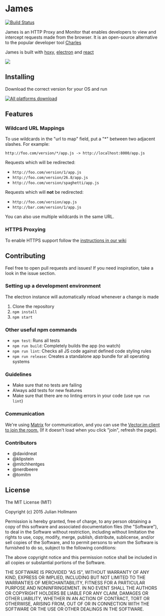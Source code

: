 # James

[![Build Status](https://travis-ci.org/james-proxy/james.svg?branch=master)](https://travis-ci.org/james-proxy/james)

James is an HTTP Proxy and Monitor that enables developers to view and intercept requests made from the browser.
It is an open-source alternative to the popular developer tool [Charles](http://www.charlesproxy.com/)

James is built with [hoxy](https://github.com/greim/hoxy), [electron](https://github.com/atom/electron) and [react](https://reactjs.org/)

![](resources/screenshot-1.png)

## Installing
Download the correct version for your OS and run

[![All platforms download](https://img.shields.io/badge/download-any_platform-green.svg)](https://github.com/james-proxy/james/releases/latest)

## Features

### Wildcard URL Mappings

To use wildcards in the "url to map" field, put a "*" between two adjacent slashes. For example:
```
http://foo.com/version/*/app.js -> http://localhost:8000/app.js
```
Requests which will be redirected:
* `http://foo.com/version/1/app.js`
* `http://foo.com/version/26.8/app.js`
* `http://foo.com/version/spaghetti/app.js`

Requests which will **not** be redirected:
* `http://foo.com/version/app.js`
* `http://bar.com/version/1/app.js`

You can also use multiple wildcards in the same URL.
 
### HTTPS Proxying

To enable HTTPS support follow the [instructions in our wiki](https://github.com/james-proxy/james/wiki)

## Contributing

Feel free to open pull requests and issues!
If you need inspiration, take a look in the issue section.

### Setting up a development environment

The electron instance will automatically reload whenever a change is made

 1. Clone the repository
 2. `npm install`
 3. `npm start`

### Other useful npm commands

- `npm test`: Runs all tests
- `npm run build`: Completely builds the app (no watch)
- `npm run lint`: Checks all JS code against defined code styling rules
- `npm run release`: Creates a standalone app bundle for all operating systems

### Guidelines
- Make sure that no tests are failing
- Always add tests for new features
- Make sure that there are no linting errors in your code (use `npm run lint`)

### Communication

We're using [Matrix](https://matrix.org/) for communication, and you can use the
[Vector.im client to join the room.](https://vector.im/beta/#/room/#james:matrix.org)
(If it doesn't load when you click "join", refresh the page).

### Contributors
- @davidneat
- @klipstein
- @mitchhentges
- @nerdbeere
- @tomitm

## License
The MIT License (MIT)

Copyright (c) 2015 Julian Hollmann

Permission is hereby granted, free of charge, to any person obtaining a copy of this software and associated documentation files (the "Software"), to deal in the Software without restriction, including without limitation the rights to use, copy, modify, merge, publish, distribute, sublicense, and/or sell copies of the Software, and to permit persons to whom the Software is furnished to do so, subject to the following conditions:

The above copyright notice and this permission notice shall be included in all copies or substantial portions of the Software.

THE SOFTWARE IS PROVIDED "AS IS", WITHOUT WARRANTY OF ANY KIND, EXPRESS OR IMPLIED, INCLUDING BUT NOT LIMITED TO THE WARRANTIES OF MERCHANTABILITY, FITNESS FOR A PARTICULAR PURPOSE AND NONINFRINGEMENT. IN NO EVENT SHALL THE AUTHORS OR COPYRIGHT HOLDERS BE LIABLE FOR ANY CLAIM, DAMAGES OR OTHER LIABILITY, WHETHER IN AN ACTION OF CONTRACT, TORT OR OTHERWISE, ARISING FROM, OUT OF OR IN CONNECTION WITH THE SOFTWARE OR THE USE OR OTHER DEALINGS IN THE SOFTWARE.
